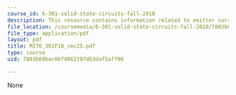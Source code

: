 ```yaml
---
course_id: 6-301-solid-state-circuits-fall-2010
description: This resource contains information related to emitter current.
file_location: /coursemedia/6-301-solid-state-circuits-fall-2010/7803b69bac06f4962297d63daf5aff96_MIT6_301F10_rec25.pdf
file_type: application/pdf
layout: pdf
title: MIT6_301F10_rec25.pdf
type: course
uid: 7803b69bac06f4962297d63daf5aff96

---
```

None